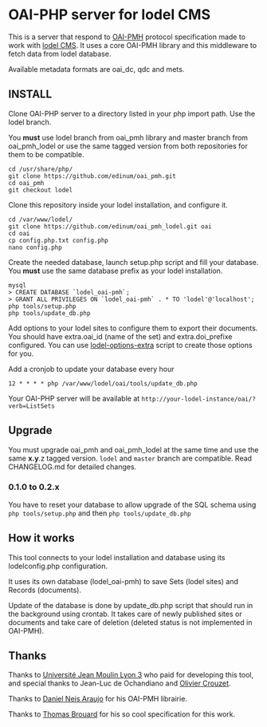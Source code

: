 # OAI-PHP server for lodel CMS

This is a server that respond to [OAI-PMH](http://www.openarchives.org/OAI/2.0/openarchivesprotocol.htm) protocol specification made to work with [lodel CMS](http://lodel.org/).
It uses a core OAI-PMH library and this middleware to fetch data from lodel database.

Available metadata formats are oai_dc, qdc and mets.

## INSTALL
Clone OAI-PHP server to a directory listed in your php import path. Use the lodel branch.

You **must** use lodel branch from oai_pmh library and master branch from oai_pmh_lodel or use the same tagged version from both repositories for them to be compatible.
```
cd /usr/share/php/
git clone https://github.com/edinum/oai_pmh.git
cd oai_pmh
git checkout lodel
```

Clone this repository inside your lodel installation, and configure it.
```
cd /var/www/lodel/
git clone https://github.com/edinum/oai_pmh_lodel.git oai
cd oai
cp config.php.txt config.php
nano config.php
```

Create the needed database, launch setup.php script and fill your database. You **must** use the same database prefix as your lodel installation.
```
mysql
> CREATE DATABASE `lodel_oai-pmh`;
> GRANT ALL PRIVILEGES ON `lodel_oai-pmh` . * TO 'lodel'@'localhost';
php tools/setup.php
php tools/update_db.php
```

Add options to your lodel sites to configure them to export their documents. You should have extra.oai_id (name of the set) and extra.doi_prefixe configured. You can use [lodel-options-extra](https://github.com/edinum/lodel-options-extra.git) script to create those options for you.

Add a cronjob to update your database every hour
```
12 * * * * php /var/www/lodel/oai/tools/update_db.php
```

Your OAI-PHP server will be available at `http://your-lodel-instance/oai/?verb=ListSets`

## Upgrade
You must upgrade oai_pmh and oai_pmh_lodel at the same time and use the same **x.y**.z tagged version. `lodel` and `master` branch are compatible. Read CHANGELOG.md for detailed changes.
### 0.1.0 to 0.2.x
You have to reset your database to allow upgrade of the SQL schema using `php tools/setup.php` and then `php tools/update_db.php`

## How it works
This tool connects to your lodel installation and database using its lodelconfig.php configuration.

It uses its own database (lodel_oai-pmh) to save Sets (lodel sites) and Records (documents).
 
Update of the database is done by update_db.php script that should run in the background using crontab. It takes care of newly published sites or documents and take care of deletion (deleted status is not implemented in OAI-PMH).

## Thanks
Thanks to [Université Jean Moulin Lyon 3](https://www.univ-lyon3.fr/) who paid for developing this tool, and special thanks to Jean-Luc de Ochandiano and [Olivier Crouzet](https://github.com/oliviercrouzet).

Thanks to [Daniel Neis Araujo](https://github.com/danielneis) for his OAI-PMH librairie.

Thanks to [Thomas Brouard](https://github.com/brrd) for his so cool specification for this work.
